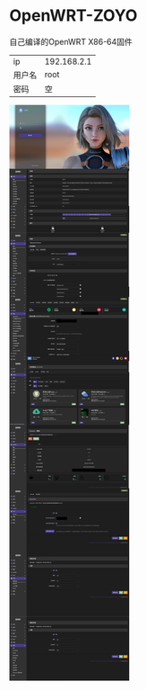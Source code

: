 # OpenWRT-ZOYO
自己编译的OpenWRT X86-64固件

|  |  |
|--|--|
|ip|192.168.2.1|
|用户名|root|
|密码|空|

![](./2022419-menu.png)
